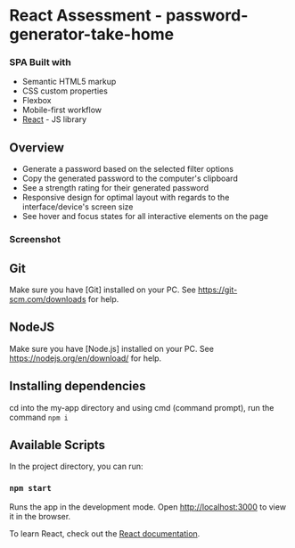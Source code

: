 # React Assessment - 	password-generator-take-home

### SPA Built with
- Semantic HTML5 markup
- CSS custom properties
- Flexbox
- Mobile-first workflow
- [React](https://reactjs.org/) - JS library


## Overview
- Generate a password based on the selected filter options
- Copy the generated password to the computer's clipboard
- See a strength rating for their generated password
- Responsive design for optimal layout with regards to the interface/device's screen size
- See hover and focus states for all interactive elements on the page

### Screenshot

## Git
Make sure you have [Git] installed on your PC. See https://git-scm.com/downloads for help. 

## NodeJS
Make sure you have [Node.js] installed on your PC. See https://nodejs.org/en/download/ for help. 

## Installing dependencies
cd into the my-app directory and using cmd (command prompt), run the command `npm i`   

## Available Scripts

In the project directory, you can run:

### `npm start`

Runs the app in the development mode.
Open [http://localhost:3000](http://localhost:3000) to view it in the browser.

To learn React, check out the [React documentation](https://reactjs.org/).




